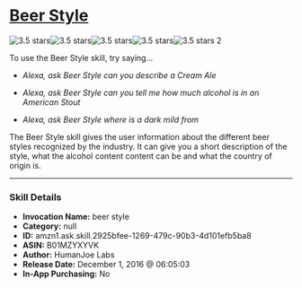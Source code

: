 # [Beer Style](http://alexa.amazon.com/#skills/amzn1.ask.skill.2925bfee-1269-479c-90b3-4d101efb5ba8)
![3.5 stars](../../images/ic_star_black_18dp_1x.png)![3.5 stars](../../images/ic_star_black_18dp_1x.png)![3.5 stars](../../images/ic_star_black_18dp_1x.png)![3.5 stars](../../images/ic_star_half_black_18dp_1x.png)![3.5 stars](../../images/ic_star_border_black_18dp_1x.png) 2

To use the Beer Style skill, try saying...

* *Alexa, ask Beer Style can you describe a Cream Ale*

* *Alexa, ask Beer Style can you tell me how much alcohol is in an American Stout*

* *Alexa, ask Beer Style where is a dark mild from*

The Beer Style skill gives the user information about the different beer styles recognized by the industry. It can give you a short description of the style, what the alcohol content content can be and what the country of origin is.

***

### Skill Details

* **Invocation Name:** beer style
* **Category:** null
* **ID:** amzn1.ask.skill.2925bfee-1269-479c-90b3-4d101efb5ba8
* **ASIN:** B01MZYXYVK
* **Author:** HumanJoe Labs
* **Release Date:** December 1, 2016 @ 06:05:03
* **In-App Purchasing:** No
